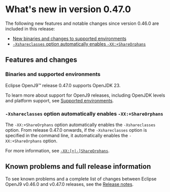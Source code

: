 <!--
* Copyright (c) 2017, 2024 IBM Corp. and others
*
* This program and the accompanying materials are made
* available under the terms of the Eclipse Public License 2.0
* which accompanies this distribution and is available at
* https://www.eclipse.org/legal/epl-2.0/ or the Apache
* License, Version 2.0 which accompanies this distribution and
* is available at https://www.apache.org/licenses/LICENSE-2.0.
*
* This Source Code may also be made available under the
* following Secondary Licenses when the conditions for such
* availability set forth in the Eclipse Public License, v. 2.0
* are satisfied: GNU General Public License, version 2 with
* the GNU Classpath Exception [1] and GNU General Public
* License, version 2 with the OpenJDK Assembly Exception [2].
*
* [1] https://www.gnu.org/software/classpath/license.html
* [2] https://openjdk.org/legal/assembly-exception.html
*
* SPDX-License-Identifier: EPL-2.0 OR Apache-2.0 OR GPL-2.0-only WITH Classpath-exception-2.0 OR GPL-2.0-only WITH OpenJDK-assembly-exception-1.0
-->

# What's new in version 0.47.0

The following new features and notable changes since version 0.46.0 are included in this release:

- [New binaries and changes to supported environments](#binaries-and-supported-environments)
- [`-Xshareclasses` option automatically enables `-XX:+ShareOrphans`](#-xshareclasses-option-automatically-enables-xxshareorphans)

## Features and changes

### Binaries and supported environments

Eclipse OpenJ9&trade; release 0.47.0 supports OpenJDK 23.

To learn more about support for OpenJ9 releases, including OpenJDK levels and platform support, see [Supported environments](openj9_support.md).

### `-Xshareclasses` option automatically enables `-XX:+ShareOrphans`

The `-XX:+ShareOrphans` option automatically enables the `-Xshareclasses` option. From release 0.47.0 onwards, if the `-Xshareclasses` option is specified in the command line, it automatically enables the `-XX:+ShareOrphans` option.

For more information, see [`-XX:[+|-]ShareOrphans`](xxshareorphans.md).

## Known problems and full release information

To see known problems and a complete list of changes between Eclipse OpenJ9 v0.46.0 and v0.47.0 releases, see the [Release notes](https://github.com/eclipse-openj9/openj9/blob/master/doc/release-notes/0.47/0.47.md).

<!-- ==== END OF TOPIC ==== version0.47.md ==== -->
